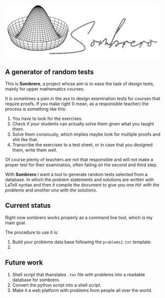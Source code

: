 ![Logo](logo.png)

## A generator of random tests

This is __Sombrero__, a project whose aim is to ease the task of design tests, mainly for upper mathematics courses.

It is sometimes a pain in the ass to design examination tests for courses that require proofs.
If you make right (I mean, as a responsible teacher) the process is something like this:

1. You have to look for the exercises.
2. Check if your students can actually solve them given what you taught them.
3. Solve them consiously, which implies maybe look for multiple proofs and shit like that.
4. Transcribe the exercises to a test sheet, or in case that you designed them, write them well.

Of course plenty of teachers are not that responsible and will not make a proper test for their examinatios, often failing on the second and third step.

With __Sombrero__ I want a tool to generate random tests selected from a database.
In which the problem statements and solutions are written with LaTeX syntax and then it compile the document to give you one `PDF` _with the problems_ and _another one with the solutions_.

## Current status

Right now sombrero works properly as a command line tool, which is my main goal.

The procedure to use it is:

1. Build your problems data base following the `problems2.txt` template.
2. 

## Future work

1. Shell script that thanslates `.tex` file with problems into a readable database for sombrero.
2. Convert the python script into a shell script.
3. Make it a web platform with problems from people all over the world.
